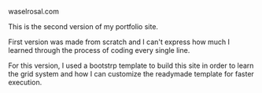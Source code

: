 waselrosal.com

This is the second version of my portfolio site. 

First version was made from scratch and I can't express how much I learned through the process of coding every single line.

For this version, I used a bootstrp template to build this site in order to learn the grid system and how I can customize the readymade template for faster execution.


